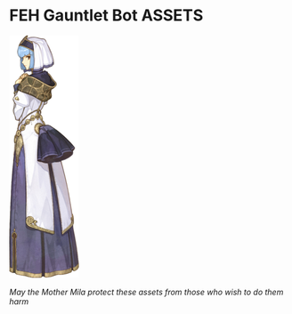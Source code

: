 # **FEH Gauntlet Bot ASSETS**

![silque](silque.png)

_May the Mother Mila protect these assets from those who wish to do them harm_
